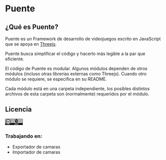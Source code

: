 # Puente

## ¿Qué es Puente? ##
Puente es un Framework de desarrollo de videojuegos escrito en JavaScript que se apoya en [Threejs](https://github.com/mrdoob/three.js).

Puente busca simplificar el código y hacerlo más legible a la par que eficiente.

El código de Puente es modular. Algunos módulos dependen de otros módulos (incluso otras librerías externas como Threejs). Cuando otro módulo se requiere, se especifica en su README.

Cada módulo está en una carpeta independiente, los posibles distintos archivos de esta carpeta son (normalmente) requeridos por el módulo.

## Licencia ##
![Logo CC0](/Imagenes/CC0.png)


### Trabajando en:
* Exportador de camaras
* Importador de camaras
